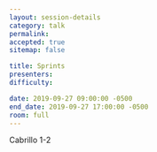 ```yaml
---
layout: session-details
category: talk
permalink:
accepted: true
sitemap: false

title: Sprints
presenters:
difficulty:

date: 2019-09-27 09:00:00 -0500
end_date: 2019-09-27 17:00:00 -0500
room: full
---
```

Cabrillo 1-2
